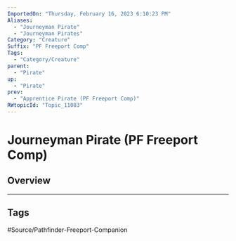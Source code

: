 ```yaml
---
ImportedOn: "Thursday, February 16, 2023 6:10:23 PM"
Aliases:
  - "Journeyman Pirate"
  - "Journeyman Pirates"
Category: "Creature"
Suffix: "PF Freeport Comp"
Tags:
  - "Category/Creature"
parent:
  - "Pirate"
up:
  - "Pirate"
prev:
  - "Apprentice Pirate (PF Freeport Comp)"
RWtopicId: "Topic_11083"
---
```

# Journeyman Pirate (PF Freeport Comp)
## Overview

---
## Tags
#Source/Pathfinder-Freeport-Companion

